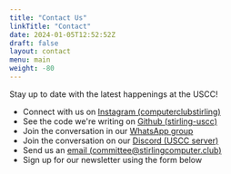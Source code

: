 ```yaml
---
title: "Contact Us"
linkTitle: "Contact"
date: 2024-01-05T12:52:52Z
draft: false
layout: contact
menu: main
weight: -80
---
```


Stay up to date with the latest happenings at the USCC!

<!--more-->

* Connect with us on [Instagram (computerclubstirling)](https://www.instagram.com/computerclubstirling)
* See the code we're writing on [Github (stirling-uscc)](https://github.com/stirling-uscc)
* Join the conversation in our [WhatsApp group](https://chat.whatsapp.com/CeAfqpJUujo6IZIoJ8iMbG)
* Join the conversation on our [Discord (USCC server)](https://discord.gg/DZnAvAnhKD)
* Send us an [email (committee@stirlingcomputer.club)](mailto:committee@stirlingcomputer.club)
* Sign up for our newsletter using the form below
